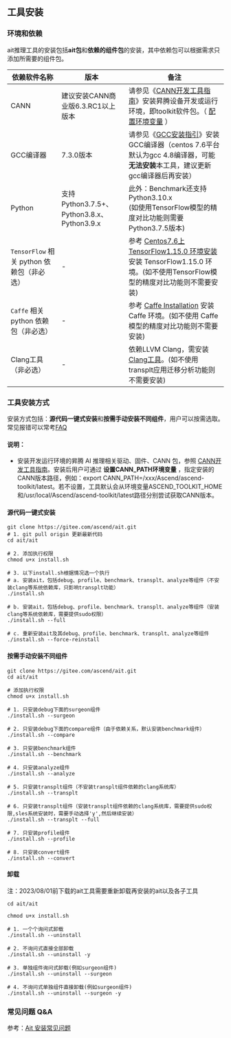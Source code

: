 ## 工具安装



### 环境和依赖

ait推理工具的安装包括**ait包**和**依赖的组件包**的安装，其中依赖包可以根据需求只添加所需要的组件包。


| 依赖软件名称                  | 版本 | 备注                                                                                                                                                                      |
|-------------------------|--|-------------------------------------------------------------------------------------------------------------------------------------------------------------------------|
| CANN | 建议安装CANN商业版6.3.RC1以上版本 | 请参见《[CANN开发工具指南](https://www.hiascend.com/document/detail/zh/canncommercial/63RC1/envdeployment/instg/instg_000002.html)》安装昇腾设备开发或运行环境，即toolkit软件包。（  [配置环境变量](#说明) ）   |
| GCC编译器                  | 7.3.0版本 | 请参见《[GCC安装指引](https://www.hiascend.com/document/detail/zh/canncommercial/63RC1/envdeployment/instg/instg_000091.html)》安装GCC编译器（centos 7.6平台默认为gcc 4.8编译器，可能**无法安装**本工具，建议更新gcc编译器后再安装） |
| Python                  | 支持Python3.7.5+、Python3.8.x、Python3.9.x | 此外：Benchmark还支持Python3.10.x<br/>(如使用TensorFlow模型的精度对比功能则需要Python3.7.5版本)                                                                                                |
|`TensorFlow` 相关 python 依赖包（非必选）         | - | 参考 [Centos7.6上TensorFlow1.15.0 环境安装](https://bbs.huaweicloud.com/blogs/181055) 安装 TensorFlow1.15.0 环境。(如不使用TensorFlow模型的精度对比功能则不需要安装)                                   |
|  `Caffe` 相关 python 依赖包（非必选） | - | 参考 [Caffe Installation](http://caffe.berkeleyvision.org/installation.html) 安装 Caffe 环境。(如不使用 Caffe 模型的精度对比功能则不需要安装)                                                     |
| Clang工具（非必选）  | - | 依赖LLVM Clang，需安装[Clang工具](https://releases.llvm.org/)。(如不使用transplt应用迁移分析功能则不需要安装)                                                                                      |


### 工具安装方式

安装方式包括：**源代码一键式安装**和**按需手动安装不同组件**，用户可以按需选取。
常见报错可以常考[FAQ](#常见问题-qa)

#### 说明：
- 安装开发运行环境的昇腾 AI 推理相关驱动、固件、CANN 包，参照 [CANN开发工具指南](https://www.hiascend.com/document/detail/zh/canncommercial/63RC1/envdeployment/instg/instg_000002.html)。安装后用户可通过 **设置CANN_PATH环境变量** ，指定安装的CANN版本路径，例如：export CANN_PATH=/xxx/Ascend/ascend-toolkit/latest。若不设置，工具默认会从环境变量ASCEND_TOOLKIT_HOME和/usr/local/Ascend/ascend-toolkit/latest路径分别尝试获取CANN版本。


#### 源代码一键式安装

```shell
git clone https://gitee.com/ascend/ait.git
# 1. git pull origin 更新最新代码 
cd ait/ait

# 2. 添加执行权限
chmod u+x install.sh

# 3. 以下install.sh根据情况选一个执行
# a. 安装ait，包括debug、profile、benchmark、transplt、analyze等组件（不安装clang等系统依赖库，只影响transplt功能）
./install.sh
  
# b. 安装ait，包括debug、profile、benchmark、transplt、analyze等组件（安装clang等系统依赖库，需要提供sudo权限）
./install.sh --full
  
# c. 重新安装ait及其debug、profile、benchmark、transplt、analyze等组件
./install.sh --force-reinstall
```

#### 按需手动安装不同组件

```shell
git clone https://gitee.com/ascend/ait.git
cd ait/ait

# 添加执行权限
chmod u+x install.sh

# 1. 只安装debug下面的surgeon组件
./install.sh --surgeon

# 2. 只安装debug下面的compare组件（由于依赖关系，默认安装benchmark组件）
./install.sh --compare

# 3. 只安装benchmark组件
./install.sh --benchmark

# 4. 只安装analyze组件
./install.sh --analyze

# 5. 只安装transplt组件（不安装transplt组件依赖的clang系统库）
./install.sh --transplt

# 6. 只安装transplt组件（安装transplt组件依赖的clang系统库，需要提供sudo权限,sles系统安装时，需要手动选择'y',然后继续安装）
./install.sh --transplt --full

# 7. 只安装profile组件
./install.sh --profile

# 8. 只安装convert组件
./install.sh --convert
```


#### 卸载
注：2023/08/01前下载的ait工具需要重新卸载再安装的ait以及各子工具
```shell
cd ait/ait

chmod u+x install.sh

# 1. 一个个询问式卸载
./install.sh --uninstall

# 2. 不询问式直接全部卸载
./install.sh --uninstall -y

# 3. 单独组件询问式卸载(例如surgeon组件)
./install.sh --uninstall --surgeon

# 4. 不询问式单独组件直接卸载(例如surgeon组件)
./install.sh --uninstall --surgeon -y
```

### 常见问题 Q&A

参考：[Ait 安装常见问题](./FAQ.md)

